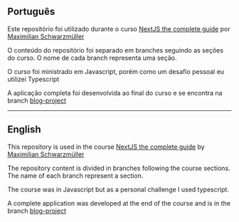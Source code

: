 ## Português

Este repositório foi utilizado durante o curso <a href="https://www.udemy.com/course/nextjs-react-the-complete-guide" target="_blank" >NextJS the complete guide</a> por <a href="https://github.com/mschwarzmueller" target="_blank" >Maximilian Schwarzmüller</a>

O conteúdo do repositório foi separado em branches seguindo as seções do curso. O nome de cada branch representa uma seção.

O curso foi ministrado em Javascript, porém como um desafio pessoal eu utilizei Typescript

A aplicação completa foi desenvolvida ao final do curso e se encontra na branch [blog-project](https://github.com/jotamodesto/nextjs-course/tree/blog-project)

---

## English

This repository is used in the course <a href="https://www.udemy.com/course/nextjs-react-the-complete-guide" target="_blank" >NextJS the complete guide</a> by <a href="https://github.com/mschwarzmueller" target="_blank" >Maximilian Schwarzmüller</a>

The repository content is divided in branches following the course sections. The name of each branch represent a section.

The course was in Javascript but as a personal challenge I used typescript.

A complete application was developed at the end of the course and is in the branch [blog-project](https://github.com/jotamodesto/nextjs-course/tree/blog-project)
